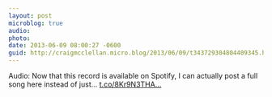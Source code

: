 ```yaml
---
layout: post
microblog: true
audio: 
photo: 
date: 2013-06-09 08:00:27 -0600
guid: http://craigmcclellan.micro.blog/2013/06/09/t343729304804409345.html
---
```

Audio: Now that this record is available on Spotify, I can actually post a full song here instead of just... [t.co/8Kr9N3THA...](http://t.co/8Kr9N3THAt)
